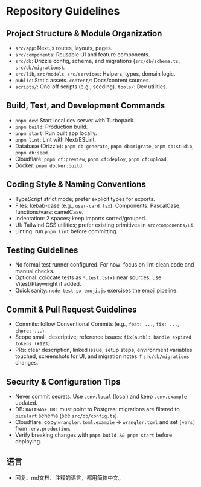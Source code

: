 # Repository Guidelines

## Project Structure & Module Organization
- `src/app`: Next.js routes, layouts, pages.
- `src/components`: Reusable UI and feature components.
- `src/db`: Drizzle config, schema, and migrations (`src/db/schema.ts`, `src/db/migrations`).
- `src/lib`, `src/models`, `src/services`: Helpers, types, domain logic.
- `public`: Static assets. `content/`: Docs/content sources.
- `scripts/`: One‑off scripts (e.g., seeding). `tools/`: Dev utilities.

## Build, Test, and Development Commands
- `pnpm dev`: Start local dev server with Turbopack.
- `pnpm build`: Production build.
- `pnpm start`: Run built app locally.
- `pnpm lint`: Lint with Next/ESLint.
- Database (Drizzle): `pnpm db:generate`, `pnpm db:migrate`, `pnpm db:studio`, `pnpm db:seed`.
- Cloudflare: `pnpm cf:preview`, `pnpm cf:deploy`, `pnpm cf:upload`.
- Docker: `pnpm docker:build`.

## Coding Style & Naming Conventions
- TypeScript strict mode; prefer explicit types for exports.
- Files: kebab-case (e.g., `user-card.tsx`). Components: PascalCase; functions/vars: camelCase.
- Indentation: 2 spaces; keep imports sorted/grouped.
- UI: Tailwind CSS utilities; prefer existing primitives in `src/components/ui`.
- Linting: run `pnpm lint` before committing.

## Testing Guidelines
- No formal test runner configured. For now: focus on lint‑clean code and manual checks.
- Optional: colocate tests as `*.test.ts(x)` near sources; use Vitest/Playwright if added.
- Quick sanity: `node test-px-emoji.js` exercises the emoji pipeline.

## Commit & Pull Request Guidelines
- Commits: follow Conventional Commits (e.g., `feat: ...`, `fix: ...`, `chore: ...`).
- Scope small, descriptive; reference issues: `fix(auth): handle expired tokens (#123)`.
- PRs: clear description, linked issue, setup steps, environment variables touched, screenshots for UI, and migration notes if `src/db/migrations` changes.

## Security & Configuration Tips
- Never commit secrets. Use `.env.local` (local) and keep `.env.example` updated.
- DB: `DATABASE_URL` must point to Postgres; migrations are filtered to `pixelart` schema (see `src/db/config.ts`).
- Cloudflare: copy `wrangler.toml.example` → `wrangler.toml` and set `[vars]` from `.env.production`.
- Verify breaking changes with `pnpm build && pnpm start` before deploying.

## 语言
- 回复、md文档、注释的语言，都用简体中文。